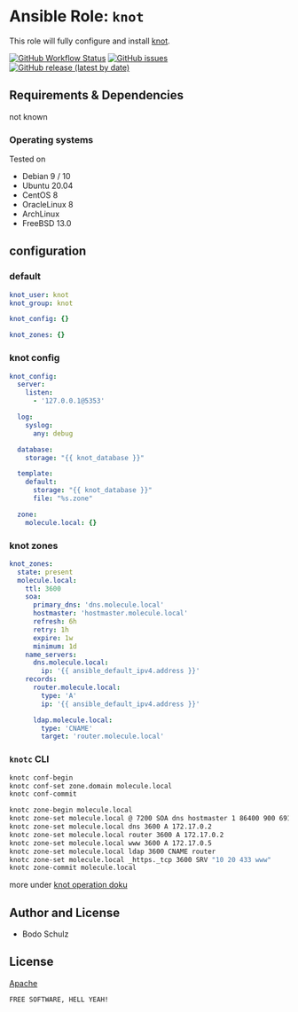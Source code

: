 
# Ansible Role:  `knot`

This role will fully configure and install [knot](https://github.com/CZ-NIC/knot).

[![GitHub Workflow Status](https://img.shields.io/github/workflow/status/bodsch/ansible-icinga2/CI)][ci]
[![GitHub issues](https://img.shields.io/github/issues/bodsch/ansible-knot)][issues]
[![GitHub release (latest by date)](https://img.shields.io/github/v/release/bodsch/ansible-knot)][releases]

[ci]: https://github.com/bodsch/ansible-knot/actions
[issues]: https://github.com/bodsch/ansible-knot/issues?q=is%3Aopen+is%3Aissue
[releases]: https://github.com/bodsch/ansible-knot/releases


## Requirements & Dependencies

not known

### Operating systems

Tested on

* Debian 9 / 10
* Ubuntu 20.04
* CentOS 8
* OracleLinux 8
* ArchLinux
* FreeBSD 13.0

## configuration

### default

```yaml
knot_user: knot
knot_group: knot

knot_config: {}

knot_zones: {}
```

### knot config

```yaml
knot_config:
  server:
    listen:
      - '127.0.0.1@5353'

  log:
    syslog:
      any: debug

  database:
    storage: "{{ knot_database }}"

  template:
    default:
      storage: "{{ knot_database }}"
      file: "%s.zone"

  zone:
    molecule.local: {}
```

### knot zones

```yaml
knot_zones:
  state: present
  molecule.local:
    ttl: 3600
    soa:
      primary_dns: 'dns.molecule.local'
      hostmaster: 'hostmaster.molecule.local'
      refresh: 6h
      retry: 1h
      expire: 1w
      minimum: 1d
    name_servers:
      dns.molecule.local:
        ip: '{{ ansible_default_ipv4.address }}'
    records:
      router.molecule.local:
        type: 'A'
        ip: '{{ ansible_default_ipv4.address }}'

      ldap.molecule.local:
        type: 'CNAME'
        target: 'router.molecule.local'
```


### `knotc` CLI

```bash
knotc conf-begin
knotc conf-set zone.domain molecule.local
knotc conf-commit

knotc zone-begin molecule.local
knotc zone-set molecule.local @ 7200 SOA dns hostmaster 1 86400 900 691200 3600
knotc zone-set molecule.local dns 3600 A 172.17.0.2
knotc zone-set molecule.local router 3600 A 172.17.0.2
knotc zone-set molecule.local www 3600 A 172.17.0.5
knotc zone-set molecule.local ldap 3600 CNAME router
knotc zone-set molecule.local _https._tcp 3600 SRV "10 20 433 www"
knotc zone-commit molecule.local
```

more under [knot operation doku](https://www.knot-dns.cz/docs/3.1/html/operation.html)

## Author and License

- Bodo Schulz

## License

[Apache](LICENSE)

`FREE SOFTWARE, HELL YEAH!`
